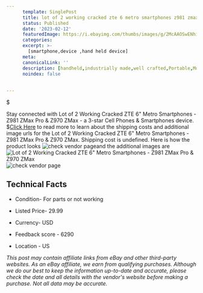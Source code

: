 ```yaml
---
      template: SinglePost
      title: lot of 2 working cracked zte 6 metro smartphones z981 zmax pro z970 zmax
      status: Published
      date: '2023-02-12'
      featuredImage: https://i.ebayimg.com/thumbs/images/g/2McAAOSwENhi-8G4/s-l225.jpg
      categories: 
      excerpt: >-
        [smartphone,device ,hand held device]
      meta:
      canonicalLink: ''
      description: [handheld,industrially made,well crafted,Portable,Mobile,Compact,Convenient,Lightweight,Maneuverable,Man-portable,Miniature,Carriable,Hand-held,Light,Holdable,Transportable,Mobile device,Pocket-sized,On-the-go,Wireless,Cordless,Compact size,Convenient size, smartphone,device ,hand held device]
      noindex: false
      
        
---
```

$

Stay connected with Lot of 2 Working Cracked ZTE 6" Metro Smartphones - Z981 ZMax Pro & Z970 ZMax - a 3-star Cell Phones & Smartphones device.
$[Click Here](https://www.ebay.com/itm/234661513163?hash=item36a2ea87cb%3Ag%3A2McAAOSwENhi-8G4&mkevt=1&mkcid=1&mkrid=711-53200-19255-0&campid=%253CePNCampaignId%253E&customid=%253CreferenceId%253E&toolid=10049) to read more to learn about the shipping costs and additional image urls for the Lot of 2 Working Cracked ZTE 6" Metro Smartphones - Z981 ZMax Pro & Z970 ZMax. Shipping cost is undefined. Here is how the product looks ![check vendor page](https://i.ebayimg.com/thumbs/images/g/2McAAOSwENhi-8G4/s-l225.jpg)and the additional images are![Lot of 2 Working Cracked ZTE 6" Metro Smartphones - Z981 ZMax Pro & Z970 ZMax](https://i.ebayimg.com/images/g/2McAAOSwENhi-8G4/s-l1600.jpg)![check vendor page](https://origin-galleryplus.ebayimg.com/ws/web/234661513163_2_0_1/225x225.jpg,https://origin-galleryplus.ebayimg.com/ws/web/234661513163_3_0_1/225x225.jpg,https://origin-galleryplus.ebayimg.com/ws/web/234661513163_4_0_1/225x225.jpg,https://origin-galleryplus.ebayimg.com/ws/web/234661513163_5_0_1/225x225.jpg,https://origin-galleryplus.ebayimg.com/ws/web/234661513163_6_0_1/225x225.jpg,https://origin-galleryplus.ebayimg.com/ws/web/234661513163_7_0_1/225x225.jpg,https://origin-galleryplus.ebayimg.com/ws/web/234661513163_8_0_1/225x225.jpg,https://origin-galleryplus.ebayimg.com/ws/web/234661513163_9_0_1/225x225.jpg)



 ## Technical Facts 



     
      

 - Condition- For parts or not working 


      

 - Listed Price- 29.99 


      

 - Currency- USD 


      

 - Feedback score - 6290 


      

 - Location - US 


      
      

 *_This post may contain affiliate links from eBay and other third-party websites. As an eBay affiliate, we earn from qualifying purchases. Although we do our best to keep the information up-to-date and accurate, please check the date and all details with the vendor's website before making a purchase. Not all data may be accurate._*






